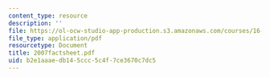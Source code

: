 ```yaml
---
content_type: resource
description: ''
file: https://ol-ocw-studio-app-production.s3.amazonaws.com/courses/16-423j-aerospace-biomedical-and-life-support-engineering-spring-2006/b2e1aaaedb145ccc5c4f7ce3670c7dc5_2007factsheet.pdf
file_type: application/pdf
resourcetype: Document
title: 2007factsheet.pdf
uid: b2e1aaae-db14-5ccc-5c4f-7ce3670c7dc5
---
```

